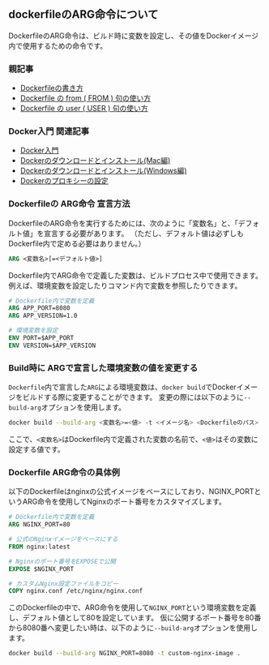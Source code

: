 




## dockerfileのARG命令について

DockerfileのARG命令は、ビルド時に変数を設定し、その値をDockerイメージ内で使用するための命令です。



### 親記事

- [Dockerfileの書き方](https://minegishirei.hatenablog.com/entry/2023/09/11/102313)
- [Dockerfile の from ( FROM ) 句の使い方](https://minegishirei.hatenablog.com/entry/2023/09/12/111814)
- [Dockerfile の user ( USER ) 句の使い方](https://minegishirei.hatenablog.com/entry/2023/09/12/113541)



### Docker入門 関連記事

- [Docker入門](https://minegishirei.hatenablog.com/entry/2023/09/02/213936)
- [Dockerのダウンロードとインストール(Mac編)](https://minegishirei.hatenablog.com/entry/2023/09/03/143528)
- [Dockerのダウンロードとインストール(Windows編)](https://minegishirei.hatenablog.com/entry/2023/09/04/115946)
- [Dockerのプロキシーの設定](https://minegishirei.hatenablog.com/entry/2023/09/05/120827)







### Dockerfileの ARG命令 宣言方法

DockerfileのARG命令を実行するためには、次のように「変数名」と、「デフォルト値」を宣言する必要があります。
（ただし、デフォルト値は必ずしもDockerfile内で定める必要はありません。）

```Dockerfile
ARG <変数名>[=<デフォルト値>]
```


Dockerfile内でARG命令で定義した変数は、ビルドプロセス中で使用できます。
例えば、環境変数を設定したりコマンド内で変数を参照したりできます。


```Dockerfile
# Dockerfile内で変数を定義
ARG APP_PORT=8080
ARG APP_VERSION=1.0

# 環境変数を設定
ENV PORT=$APP_PORT
ENV VERSION=$APP_VERSION
```



### Build時に ARGで宣言した環境変数の値を変更する

`Dockerfile`内で宣言した`ARG`による環境変数は、`docker build`でDockerイメージをビルドする際に変更することができます。
変更の際には以下のように`--build-arg`オプションを使用します。

```sh
docker build --build-arg <変数名>=<値> -t <イメージ名> <Dockerfileのパス>
```

ここで、`<変数名>`はDockerfile内で定義された変数の名前で、`<値>`はその変数に設定する値です。



### Dockerfile ARG命令の具体例 

以下のDockerfileはnginxの公式イメージをベースにしており、NGINX_PORTというARG命令を使用してNginxのポート番号をカスタマイズします。

```Dockerfile
# Dockerfile内で変数を定義
ARG NGINX_PORT=80

# 公式のNginxイメージをベースにする
FROM nginx:latest

# Nginxのポート番号をEXPOSEで公開
EXPOSE $NGINX_PORT

# カスタムNginx設定ファイルをコピー
COPY nginx.conf /etc/nginx/nginx.conf
```

このDockerfileの中で、ARG命令を使用して`NGINX_PORT`という環境変数を定義し、デフォルト値として80を設定しています。
仮に公開するポート番号を80番から8080番へ変更したい時は、以下のように`--build-arg`オプションを使用します。

```sh
docker build --build-arg NGINX_PORT=8080 -t custom-nginx-image .
```

